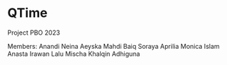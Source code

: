 # QTime
Project PBO 2023

Members:
Anandi Neina Aeyska Mahdi
Baiq Soraya Aprilia Monica
Islam Anasta Irawan
Lalu Mischa Khalqin Adhiguna